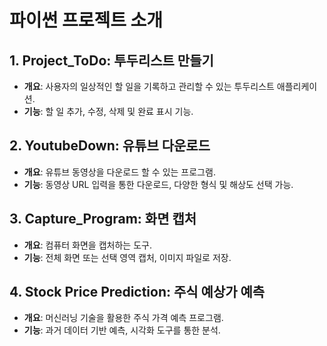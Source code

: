 # 파이썬 프로젝트 소개

## 1. Project_ToDo: 투두리스트 만들기
- **개요**: 사용자의 일상적인 할 일을 기록하고 관리할 수 있는 투두리스트 애플리케이션.
- **기능**: 할 일 추가, 수정, 삭제 및 완료 표시 기능.

## 2. YoutubeDown: 유튜브 다운로드
- **개요**: 유튜브 동영상을 다운로드 할 수 있는 프로그램.
- **기능**: 동영상 URL 입력을 통한 다운로드, 다양한 형식 및 해상도 선택 가능.

## 3. Capture_Program: 화면 캡처
- **개요**: 컴퓨터 화면을 캡처하는 도구.
- **기능**: 전체 화면 또는 선택 영역 캡처, 이미지 파일로 저장.

## 4. Stock Price Prediction: 주식 예상가 예측
- **개요**: 머신러닝 기술을 활용한 주식 가격 예측 프로그램.
- **기능**: 과거 데이터 기반 예측, 시각화 도구를 통한 분석.
